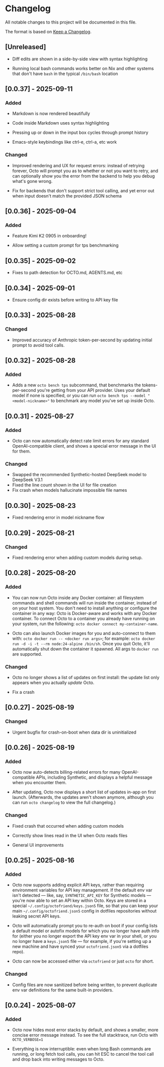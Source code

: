 # Changelog

All notable changes to this project will be documented in this file.

The format is based on [Keep a Changelog](https://keepachangelog.com/en/1.1.0/).

## [Unreleased]

- Diff edits are shown in a side-by-side view with syntax highlighting

- Running local bash commands works better on Nix and other systems that don't
  have `bash` in the typical `/bin/bash` location

## [0.0.37] - 2025-09-11

### Added

- Markdown is now rendered beautifully

- Code inside Markdown uses syntax highlighting

- Pressing up or down in the input box cycles through prompt history

- Emacs-style keybindings like ctrl-e, ctrl-a, etc work

### Changed

- Improved rendering and UX for request errors: instead of retrying forever,
  Octo will prompt you as to whether or not you want to retry, and can
  optionally show you the error from the backend to help you debug what's gone
  wrong.

- Fix for backends that don't support strict tool calling, and yet error out
  when input doesn't match the provided JSON schema

## [0.0.36] - 2025-09-04

### Added

- Feature Kimi K2 0905 in onboarding!

- Allow setting a custom prompt for tps benchmarking

## [0.0.35] - 2025-09-02

- Fixes to path detection for OCTO.md, AGENTS.md, etc

## [0.0.34] - 2025-09-01

- Ensure config dir exists before writing to API key file

## [0.0.33] - 2025-08-28

### Changed

- Improved accuracy of Anthropic token-per-second by updating initial prompt to
  avoid tool calls.

## [0.0.32] - 2025-08-28

### Added

- Adds a new `octo bench tps` subcommand, that benchmarks the tokens-per-second
  you're getting from your API provider. Uses your default model if none is
  specified, or you can run `octo bench tps --model "<model-nickname>"` to
  benchmark any model you've set up inside Octo.

## [0.0.31] - 2025-08-27

### Added

- Octo can now automatically detect rate limit errors for any standard
  OpenAI-compatible client, and shows a special error message in the UI for
  them.

### Changed

- Swapped the recommended Synthetic-hosted DeepSeek model to DeepSeek V3.1
- Fixed the line count shown in the UI for file creation
- Fix crash when models hallucinate impossible file names

## [0.0.30] - 2025-08-23

- Fixed rendering error in model nickname flow

## [0.0.29] - 2025-08-21

### Changed

- Fixed rendering error when adding custom models during setup.

## [0.0.28] - 2025-08-20

### Added

- You can now run Octo inside any Docker container: all filesystem commands and
  shell commands will run inside the container, instead of on your host system.
  You don't need to install anything or configure the container in any way:
  Octo is Docker-aware and works with any Docker container. To connect Octo to
  a container you already have running on your system, run the following:
  `octo docker connect my-container-name`.

- Octo can also launch Docker images for you and auto-connect to them with:
  `octo docker run -- <docker run args>`; for example: `octo docker run
  -d -i -t --rm node:24-alpine /bin/sh`. Once you quit Octo, it'll automatically
  shut down the container it spawned. All args to `docker run` are supported.

### Changed

- Octo no longer shows a list of updates on first install: the update list only
  appears when you actually *update* Octo.

- Fix a crash

## [0.0.27] - 2025-08-19

### Changed

- Urgent bugfix for crash-on-boot when data dir is uninitialized

## [0.0.26] - 2025-08-19

### Added

- Octo now auto-detects billing-related errors for many OpenAI-compatible APIs,
  including Synthetic, and displays a helpful message when you encounter them.

- After updating, Octo now displays a short list of updates in-app on first
  launch. (Afterwards, the updates aren't shown anymore, although you can run
  `octo changelog` to view the full changelog.)

### Changed

- Fixed crash that occurred when adding custom models

- Correctly show lines read in the UI when Octo reads files

- General UI improvements

## [0.0.25] - 2025-08-16

### Added

- Octo now supports adding explicit API keys, rather than requiring environment
  variables for API key management. If the default env var isn't detected —
  like, say, `SYNTHETIC_API_KEY` for Synthetic models — you're now able to set
  an API key within Octo. Keys are stored in a special
  `~/.config/octofriend/keys.json5` file, so that you can keep your main
  `~/.config/octofriend.json5` config in dotfiles repositories without leaking
  secret API keys.

- Octo will automatically prompt you to re-auth on boot if your config lists a
  default model or autofix models for which you no longer have auth info for
  (either you no longer export the API key env var in your shell, or you no
  longer have a `keys.json5` file — for example, if you're setting up a new
  machine and have synced your `octofriend.json5` via a dotfiles repo).

- Octo can now be accessed either via `octofriend` or just `octo` for short.

### Changed

- Config files are now sanitized before being written, to prevent duplicate env
  var definitions for the same built-in providers.

## [0.0.24] - 2025-08-07

### Added

- Octo now hides most error stacks by default, and shows a smaller, more
  concise error message instead. To see the full stacktrace, run Octo with
  `OCTO_VERBOSE=1`

- Everything is now interruptible: even when long Bash commands are running, or
  long fetch tool calls, you can hit ESC to cancel the tool call and drop back
  into writing messages to Octo.
